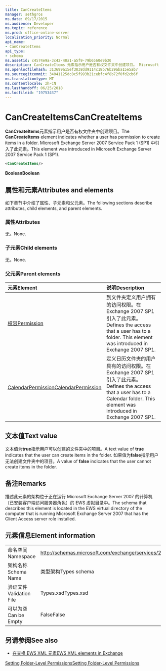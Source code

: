 ```yaml
---
title: CanCreateItems
manager: sethgros
ms.date: 09/17/2015
ms.audience: Developer
ms.topic: reference
ms.prod: office-online-server
localization_priority: Normal
api_name:
- CanCreateItems
api_type:
- schema
ms.assetid: c4574e9a-3c42-40a1-a5f9-79b6560e9b30
description: CanCreateItems 元素指示用户是否有权文件夹中创建项目。 Microsoft Exchange Server 2007 Service Pack 1 (SP1) 中引入了此元素。
ms.openlocfilehash: 313699a15ef3038dd9114c18b76b29aba15e5ab7
ms.sourcegitcommit: 34041125dc8c5f993b21cebfc4f8b72f0fd2cb6f
ms.translationtype: MT
ms.contentlocale: zh-CN
ms.lasthandoff: 06/25/2018
ms.locfileid: "19753437"
---
```

# <a name="cancreateitems"></a><span data-ttu-id="f2ce7-104">CanCreateItems</span><span class="sxs-lookup"><span data-stu-id="f2ce7-104">CanCreateItems</span></span>

<span data-ttu-id="f2ce7-105">**CanCreateItems**元素指示用户是否有权文件夹中创建项目。</span><span class="sxs-lookup"><span data-stu-id="f2ce7-105">The **CanCreateItems** element indicates whether a user has permission to create items in a folder.</span></span> <span data-ttu-id="f2ce7-106">Microsoft Exchange Server 2007 Service Pack 1 (SP1) 中引入了此元素。</span><span class="sxs-lookup"><span data-stu-id="f2ce7-106">This element was introduced in Microsoft Exchange Server 2007 Service Pack 1 (SP1).</span></span> 
  
```xml
<CanCreateItems/>
```

 <span data-ttu-id="f2ce7-107">**Boolean**</span><span class="sxs-lookup"><span data-stu-id="f2ce7-107">**Boolean**</span></span>
## <a name="attributes-and-elements"></a><span data-ttu-id="f2ce7-108">属性和元素</span><span class="sxs-lookup"><span data-stu-id="f2ce7-108">Attributes and elements</span></span>

<span data-ttu-id="f2ce7-109">如下章节中介绍了属性、子元素和父元素。</span><span class="sxs-lookup"><span data-stu-id="f2ce7-109">The following sections describe attributes, child elements, and parent elements.</span></span>
  
### <a name="attributes"></a><span data-ttu-id="f2ce7-110">属性</span><span class="sxs-lookup"><span data-stu-id="f2ce7-110">Attributes</span></span>

<span data-ttu-id="f2ce7-111">无。</span><span class="sxs-lookup"><span data-stu-id="f2ce7-111">None.</span></span>
  
### <a name="child-elements"></a><span data-ttu-id="f2ce7-112">子元素</span><span class="sxs-lookup"><span data-stu-id="f2ce7-112">Child elements</span></span>

<span data-ttu-id="f2ce7-113">无。</span><span class="sxs-lookup"><span data-stu-id="f2ce7-113">None.</span></span>
  
### <a name="parent-elements"></a><span data-ttu-id="f2ce7-114">父元素</span><span class="sxs-lookup"><span data-stu-id="f2ce7-114">Parent elements</span></span>

|<span data-ttu-id="f2ce7-115">**元素**</span><span class="sxs-lookup"><span data-stu-id="f2ce7-115">**Element**</span></span>|<span data-ttu-id="f2ce7-116">**说明**</span><span class="sxs-lookup"><span data-stu-id="f2ce7-116">**Description**</span></span>|
|:-----|:-----|
|[<span data-ttu-id="f2ce7-117">权限</span><span class="sxs-lookup"><span data-stu-id="f2ce7-117">Permission</span></span>](permission.md) <br/> |<span data-ttu-id="f2ce7-p103">到文件夹定义用户拥有的访问权限。在 Exchange 2007 SP1 引入了此元素。</span><span class="sxs-lookup"><span data-stu-id="f2ce7-p103">Defines the access that a user has to a folder. This element was introduced in Exchange 2007 SP1.</span></span>  <br/> |
|[<span data-ttu-id="f2ce7-120">CalendarPermission</span><span class="sxs-lookup"><span data-stu-id="f2ce7-120">CalendarPermission</span></span>](calendarpermission.md) <br/> |<span data-ttu-id="f2ce7-p104">定义日历文件夹的用户具有的访问权限。在 Exchange 2007 SP1 引入了此元素。</span><span class="sxs-lookup"><span data-stu-id="f2ce7-p104">Defines the access that a user has to a Calendar folder. This element was introduced in Exchange 2007 SP1.</span></span>  <br/> |
   
## <a name="text-value"></a><span data-ttu-id="f2ce7-123">文本值</span><span class="sxs-lookup"><span data-stu-id="f2ce7-123">Text value</span></span>

<span data-ttu-id="f2ce7-124">文本值为**true**指示用户可以创建的文件夹中的项目。</span><span class="sxs-lookup"><span data-stu-id="f2ce7-124">A text value of **true** indicates that the user can create items in the folder.</span></span> <span data-ttu-id="f2ce7-125">如果值为**false**指示用户无法创建文件夹中的项目。</span><span class="sxs-lookup"><span data-stu-id="f2ce7-125">A value of **false** indicates that the user cannot create items in the folder.</span></span> 
  
## <a name="remarks"></a><span data-ttu-id="f2ce7-126">备注</span><span class="sxs-lookup"><span data-stu-id="f2ce7-126">Remarks</span></span>

<span data-ttu-id="f2ce7-127">描述此元素的架构位于正在运行 Microsoft Exchange Server 2007 的计算机（已安装客户端访问服务器角色）的 EWS 虚拟目录中。</span><span class="sxs-lookup"><span data-stu-id="f2ce7-127">The schema that describes this element is located in the EWS virtual directory of the computer that is running Microsoft Exchange Server 2007 that has the Client Access server role installed.</span></span>
  
## <a name="element-information"></a><span data-ttu-id="f2ce7-128">元素信息</span><span class="sxs-lookup"><span data-stu-id="f2ce7-128">Element information</span></span>

|||
|:-----|:-----|
|<span data-ttu-id="f2ce7-129">命名空间</span><span class="sxs-lookup"><span data-stu-id="f2ce7-129">Namespace</span></span>  <br/> |http://schemas.microsoft.com/exchange/services/2006/types  <br/> |
|<span data-ttu-id="f2ce7-130">架构名称</span><span class="sxs-lookup"><span data-stu-id="f2ce7-130">Schema Name</span></span>  <br/> |<span data-ttu-id="f2ce7-131">类型架构</span><span class="sxs-lookup"><span data-stu-id="f2ce7-131">Types schema</span></span>  <br/> |
|<span data-ttu-id="f2ce7-132">验证文件</span><span class="sxs-lookup"><span data-stu-id="f2ce7-132">Validation File</span></span>  <br/> |<span data-ttu-id="f2ce7-133">Types.xsd</span><span class="sxs-lookup"><span data-stu-id="f2ce7-133">Types.xsd</span></span>  <br/> |
|<span data-ttu-id="f2ce7-134">可以为空</span><span class="sxs-lookup"><span data-stu-id="f2ce7-134">Can be Empty</span></span>  <br/> |<span data-ttu-id="f2ce7-135">False</span><span class="sxs-lookup"><span data-stu-id="f2ce7-135">False</span></span>  <br/> |
   
## <a name="see-also"></a><span data-ttu-id="f2ce7-136">另请参阅</span><span class="sxs-lookup"><span data-stu-id="f2ce7-136">See also</span></span>



- [<span data-ttu-id="f2ce7-137">在交换 EWS XML 元素</span><span class="sxs-lookup"><span data-stu-id="f2ce7-137">EWS XML elements in Exchange</span></span>](ews-xml-elements-in-exchange.md)


[<span data-ttu-id="f2ce7-138">Setting Folder-Level Permissions</span><span class="sxs-lookup"><span data-stu-id="f2ce7-138">Setting Folder-Level Permissions</span></span>](http://msdn.microsoft.com/library/c7530e86-5112-401c-b10a-9c054ae59f07%28Office.15%29.aspx)

